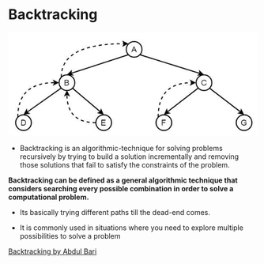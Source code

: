 # Backtracking

<div align="center">
<img src="../assets/images/backtracking.jpg" width="auto" alt="Backtracking illustration"/>
</div>

- Backtracking is an algorithmic-technique for solving problems recursively by trying to build a solution incrementally and removing those solutions that fail to satisfy the constraints of the problem.

**Backtracking can be defined as a general algorithmic technique that considers searching every possible combination in order to solve a computational problem.**

- Its basically trying different paths till the dead-end comes.

- It is commonly used in situations where you need to explore multiple possibilities to solve a problem

[Backtracking by Abdul Bari](https://www.youtube.com/watch?v=DKCbsiDBN6c)
